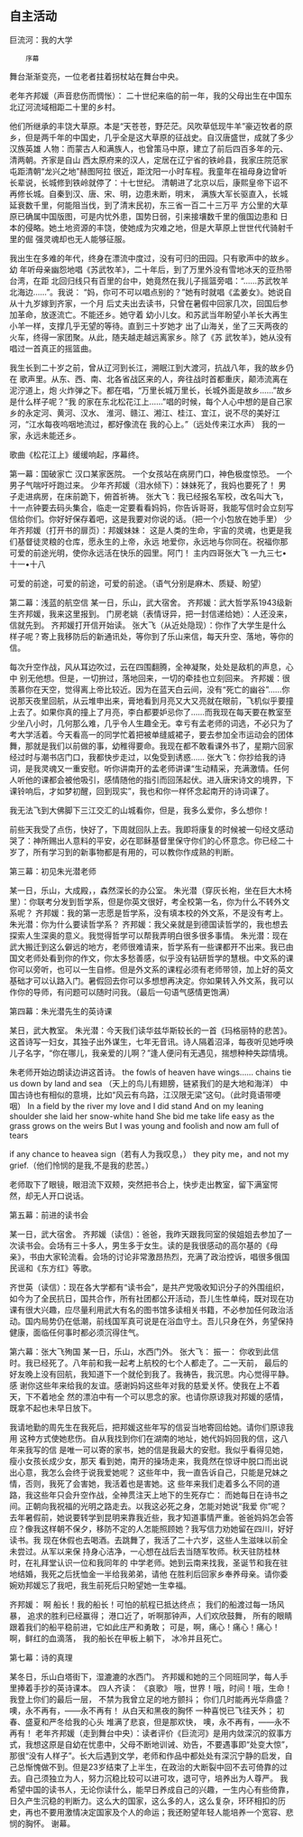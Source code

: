 ## 自主活动

巨流河：我的大学

        序幕
舞台渐渐变亮，一位老者拄着拐杖站在舞台中央。

老年齐邦媛（声音悲伤而惆怅）： 二十世纪来临的前一年，我的父母出生在中国东北辽河流域相距二十里的乡村。

他们所继承的丰饶大草原。本是“天苍苍，野茫茫。风吹草低现牛羊”豪迈牧者的原
乡，但是两千年的中国史，几乎全是这大草原的征战史。自汉唐盛世，成就了多少汉族英雄
人物：而蒙古人和满族人，也曾策马中原，建立了前后四百多年的元、清两朝。齐家是自山
西太原府来的汉人，定居在辽宁省的铁岭县，我家庄院范家屯距清朝“龙兴之地”赫图阿拉
很近，距沈阳一小时车程。我童年在祖母身边曾听长辈说，长城修到铁岭就停了：十七世纪。
清朝进了北京以后，康熙皇帝下诏不再修长城。自秦到汉、唐、宋、明，边患未断，明末，
满族大军长驱直入，长城延衰数千里，何能阻当伐，到了清末民初，东三省一百二十三万平
方公里的大草原已确属中国版图，可是内忧外患，国势日弱，引来接壤数千里的俄国边患和
日本的侵略。她土地资源的丰饶，使她成为灾难之地，但是大草原上世世代代骑射千里的倔
强灵魂却也无人能够征服。

我出生在多难的年代，终身在漂流中度过，没有可归的田园。只有歌声中的故乡。幼
年听母亲幽怨地唱《苏武牧羊》，二十年后，到了万里外没有雪地冰天的亚热带台湾，在距
北回归线只有百里的台中，她竟然在我儿子摇篮旁唱：“……苏武牧羊北海边……”。我说：
“妈，你可不可以唱点别的？”她有时就唱《孟姜女》。她说自从十九岁嫁到齐家，一个月
后丈夫出去读书，只曾在暑假中回家几次，回国后参加革命，放逐流亡。不能还乡。她守着
幼小儿女。和苏武当年盼望小羊长大再生小羊一样，支撑几乎无望的等待。直到三十岁她才
出了山海关，坐了三天两夜的火车，终得一家团聚。从此，随夫越走越远离家乡。除了《苏
武牧羊》，她从没有唱过一首真正的摇篮曲。

我生长到二十岁之前，曾从辽河到长江，溯眠江到大渡河，抗战八年，我的故乡仍在
歌声里。从东、西、南、北各省战区来的人，奔往战时首都重庆，颠沛流离在泥泞道上，炮
火炸弹之下。都在唱，“万里长城万里长，长城外面是故乡……”故乡是什么样子呢？“我
的家在东北松花江上……”唱的时候，每个人心中想的是自己家乡的永定河、黄河、汉水、
淮河、赣江、湘江、桂江、宜江，说不尽的美好江河，“江水每夜呜咽地流过，都好像流在
我的心上。”（远处传来江水声）
我的一家，永远未能还乡。

歌曲《松花江上》缓缓响起，序幕终。

 第一幕：国破家亡
汉口某家医院。
一个女孩站在病房门口，神色极度惊恐。
一个男子气喘吁吁跑过来。
少年齐邦媛（泪水倾下）：妹妹死了，我妈也要死了！
男子走进病房，在床前跪下，俯首祈祷。
张大飞：我已经报名军校，改名叫大飞，十一点钟要去码头集合，临走一定要看看妈妈，你告诉哥哥，我能写信时会立刻写信给你们。你好好保存着吧，这是我要对你说的话。（把一个小包放在她手里）
少年齐邦媛（打开书的扉页）：邦媛妹妹：
这是人类的生命，宇宙的灵魂，也更是我们基督徒灵粮的仓库，愿永生的上帝，永远
地爱你，永远地与你同在。祝福你那可爱的前途光明，使你永远活在快乐的园里。阿门！
                               主内四哥张大飞
                              一九三七•十一•十八

可爱的前途，可爱的前途，可爱的前途。（语气分别是麻木、质疑、盼望）


  第二幕：浅蓝的航空信
某一日，乐山，武大宿舍。
齐邦媛：武大哲学系1943级新生齐邦媛，我来这里报到。
门房老姚（表情讶异，把一封信递给她）：人还没来，信就先到。
齐邦媛打开信开始读。
张大飞（从近处隐现）：你作了大学生是什么样子呢？寄上我移防后的新通讯处，等你到了乐山来信，每天升空、落地，等你的信。

每次升空作战，风从耳边吹过，云在四围翻腾，全神凝聚，处处是敌机的声息，心中
别无他想。但是，一切拚过，落地回来，一切的牵挂也立刻回来。
齐邦媛：很羡慕你在天空，觉得离上帝比较近。因为在蓝天白云间，没有“死亡的幽谷”……你说那天夜里回航，从云堆申出来，膏地看到月亮又大又亮就在眼前，飞机似乎要撞上去了。如果你真的撞上了月亮，李白都要妒忌你了……而我现在每天要在教室至少坐八小时，几何那么难，几乎令人生趣全无。幸亏有孟老师的词选，不必只为了考大学活着。今天看高一的同学忙着把被单缝威裙子，要去参加全市运动会的团体舞，那就是我们以前做的事，幼稚得要命。我现在都不敢看课外书了，星期六回家经过时与潮书店门口，我都快步走过，以兔受到诱惑……
张大飞：你抄给我的诗词，是我灵魂又一重安慰。听你讲南开的孟老师讲课“生动精采，充满激情。任何人听他的课都会被他吸引，感情随他的指引而回荡起伏。进入唐宋诗文的境界，下课铃响后，才如梦初醒，回到现实”，我也和你一样怀念起南开的诗词课了。

我无法飞到大佛脚下三江交汇的山城看你，但是，我多么爱你，多么想你！

前些天我受了点伤，快好了，下周就回队上去。我即将康复的时候被一句经文感动哭了：神所赐出人意料的平安，必在耶稣基督里保守你们的心怀意念。你已经二十岁了，所有学习到的新事物都是有用的，可以教你作成熟的判断。

第三幕：初见朱光潜老师

某一日，乐山，大成殿，，森然深长的办公室。
朱光潜（穿灰长袍，坐在巨大木椅里）：你联考分发到哲学系，但是你英文很好，考全校第一名，你为什么不转外文系呢？
齐邦媛：我的第一志愿是哲学系，没有填本校的外文系，不是没有考上。
朱光潜：你为什么要读哲学系？
齐邦媛：我父亲就是到德国读哲学的，我也想去探索人生深奥的意义。我觉得哲学可以帮我弄明白很多很多事情。
朱光潜：现在武大搬迁到这么僻远的地方，老师很难请来，哲学系有一些课都开不出来。我已由国文老师处看到你的作文，你太多愁善感，似乎没有钻研哲学的慧根。中文系的课你可以旁听，也可以一生自修。但是外文系的课程必须有老师带领，加上好的英文基础才可以认路入门。暑假回去你可以多想想再决定。你如果转入外文系，我可以作你的导师，有问题可以随时问我。（最后一句语气感情更饱满）

第四幕：朱光潜先生的英诗课

某日，武大教室。
朱光潜：今天我们读华兹华斯较长的一首《玛格丽特的悲苦》。这首诗写一妇女，其独子出外谋生，七年无音讯。诗人隔着沼泽，每夜听见她呼唤儿子名字，“你在哪儿，我亲爱的儿啊？”逢人便问有无遇见，揣想种种失踪情境。

朱老师开始边朗读边讲这首诗。
the fowls of heaven have wings……
chains tie us down by land and sea
（天上的鸟儿有翅膀，链紧我们的是大地和海洋）
中国古诗也有相似的意境，比如“风云有鸟路，江汉限无梁”这句。（此时竟语带哽咽）
In a field by the river my love and I did stand
And on my leaning shoulder she laid her snow-white hand
She bid me take life easy as the grass grows on the weirs
But I was young and foolish and now am full of tears

if any chance to heavea sign（若有人为我叹息，）
they pity me，and not my grief.（他们怜悯的是我,不是我的悲苦。）

老师取下了眼镜，眼泪流下双颊，突然把书合上，快步走出教室，留下满室愕
然，却无人开口说话。

第五幕：前进的读书会

某一日，武大宿舍。
齐邦媛（读信）：爸爸，我昨天跟我同室的侯姐姐去参加了一次读书会。会场有三十多人，男生多于女生。读的是我很感动的高尔基的《母亲》，书由大家轮流看。会场的讨论非常激昂热烈，充满了政治控诉，唱很多俄国民谣和《东方红》等歌。

齐世英（读信）：现在各大学都有“读书会”，是共产党吸收知识分子的外围组织，如今为了全民抗日，国共合作，所有社团都公开活动，吾儿生性单纯，既对现在功课有很大兴趣，应尽量利用武大有名的图书馆多读相关书籍，不必参加任何政治活动。国内局势仍在低潮，前线国军真可说是在浴血守土。吾儿只身在外，务望保持健康，面临任何事时都必须沉得住气。


  第六幕：张大飞殉国
某一日，乐山，水西门外。
张大飞：
振一：
你收到此信时。我已经死了。八年前和我一起考上航校的七个人都走了。二一天前，
最后的好友晚上没有回航，我知道下一个就伦到我了。我祷告，我沉思。内心觉得平静。感
谢你这些年来给我的友谊。感谢妈妈这些年对我的慈爱关怀。使我在上不着天，下不着地全
然的漂泊中有一个可以思念的家。也请你原谅我对邦媛的感情，既拿不起也未早日放下。

我请地勤的周先生在我死后，把邦媛这些年写的信妥当地寄回给她。请你们原谅我用
这种方式使她悲伤。自从我找到你们在湖南的地址，她代妈妈回我的信，这八年来我写的信
是唯一可以寄的家书，她的信是我最大的安慰。我似乎看得见她，瘦小女孩长成少女，那天
看到她，南开的操场走来，我竟然在惊讶中脱口而出说出心意，我怎么会终于说我爱她呢？
这些年中，我一直告诉自己，只能是兄妹之情，否则，我死了会害她，我活着也是害她。这
些年来我们走着多么不同的道路，我这些年只会升空作战，全神贯注天上地下的生死存亡：
而她每日在诗书之间。正朝向我祝福的光明之路走去。以我这必死之身，怎能对她说“我爱
你”呢？去年暑假前，她说要转学到昆明来靠我近些，我才知道事情严重。爸爸妈妈怎会答
应？像我这样朝不保夕，移防不定的人怎能照顾她？我写信力劝她留在四川，好好读书。我
现在休假也去喝酒。去跳舞了，我活了二十六岁，这些人生滋味以前全未尝过。从军以来保
持身心洁净，一心想在战后去当随军牧师。秋天驻防桂林时，在礼拜堂认识一位和我同年的
中学老师。她到云南来找我，圣诞节和我在驻地结婚，我死之后抚恤金一半给我弟弟，请他
在胜利后回家乡奉养母亲。请你委婉劝邦媛忘了我吧，我生前死后只盼望她一生幸福。

齐邦媛：
啊 船长！我的船长！可怕的航程已抵达终点；
我们的船渡过每一场风暴，
追求的胜利已经赢得；
港口近了，听啊那钟声，人们欢欣鼓舞，
所有的眼睛跟着我们的船平稳前进，它如此庄严和勇敢；
可是，啊，痛心！痛心！痛心！
啊，鲜红的血滴落，
我的船长在甲板上躺下，
冰冷并且死亡。


第七幕：诗的真理

某冬日，乐山白塔街下，湿漉漉的水西门。
齐邦媛和她的三个同班同学，每人手里捧着手抄的英诗课本。
四人齐读：
《哀歌》
哦，世界！哦，时间！哦，生命！
我登上你们的最后一层，
不禁为我曾立足的地方颤抖；
你们几时能再光华鼎盛？
噢，永不再有，——永不再有！
从白天和黑夜的胸怀
一种喜悦已飞往天外；
初春、盛夏和严冬给我的心头
堆满了悲哀，但是那欢快，
噢，永不再有，——永不再有！
老年齐邦媛（走到舞台中央）：读者评价《巨流河》是用内敛深沉的叙事方式，我想这原是自幼在忧患中，父母不断地训诫、劝告，不要遇事即“处变大惊”，那很“没有人样子”。长大后遇到文学，老师和作品中都处处有深沉宁静的启发，自己总惭愧做不到。但是23岁结束了上半生，在政治的大断裂中回不去可倚靠的过去。自己须独立为人，努力沉稳比较可以进可攻，退可守，培养出为人尊严。
我希望中国的读书人，无论你读什么，能早日养成自己的兴趣，一生内心有些倚靠，日久产生沉稳的判断力。这么大的国家，这么多的人，这么复杂，环环相扣的历史，再也不要用激情决定国家及个人的命运；我还盼望年轻人能培养一个宽容、悲悯的胸怀。
谢幕。
